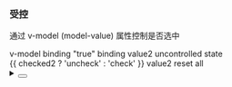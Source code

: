 ### 受控

通过 <yc-tag>v-model (model-value)</yc-tag> 属性控制是否选中

<div class="cell-demo vp-raw">
  <yc-space size="large">
    <yc-radio v-model="checked1">v-model</yc-radio>
    <yc-radio :model-value="true">binding "true"</yc-radio>
    <yc-radio :model-value="checked2">binding value2</yc-radio>
    <yc-radio :default-checked="true">uncontrolled state</yc-radio>
  </yc-space>
  <div :style="{ marginTop: '20px' }">
    <yc-space size="large">
      <yc-button
        type="primary"
        @click="handleSetCheck">
        {{ checked2 ? 'uncheck' : 'check' }} value2
      </yc-button>
      <yc-button @click="handleReset"> reset all </yc-button>
    </yc-space>
  </div>
</div>

<script setup>
import { ref } from 'vue';
const checked1 = ref(false);
const checked2 = ref(false);
const handleSetCheck = () => {
  checked2.value = !checked2.value;
};
const handleReset = () => {
  checked1.value = false;
  checked2.value = false;
};
</script>

<details>
<summary>
 <button class="code-btn"  >
    <icon-code />
 </button>
</summary>

```vue
<template>
  <yc-space size="large">
    <yc-radio v-model="checked1">v-model</yc-radio>
    <yc-radio :model-value="true">binding "true"</yc-radio>
    <yc-radio :model-value="checked2">binding value2</yc-radio>
    <yc-radio :default-checked="true">uncontrolled state</yc-radio>
  </yc-space>
  <div :style="{ marginTop: '20px' }">
    <yc-space size="large">
      <yc-button
        type="primary"
        @click="handleSetCheck">
        {{ checked2 ? 'uncheck' : 'check' }} value2
      </yc-button>
      <yc-button @click="handleReset"> reset all </yc-button>
    </yc-space>
  </div>
</template>

<script setup>
import { ref } from 'vue';
const checked1 = ref(false);
const checked2 = ref(false);
const handleSetCheck = () => {
  checked2.value = !checked2.value;
};
const handleReset = () => {
  checked1.value = false;
  checked2.value = false;
};
</script>
```

</details>
